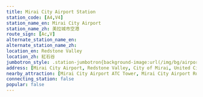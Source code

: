 ```yaml
---
title: Mirai City Airport Station
station_code: [A4,V4]
station_name_en: Mirai City Airport
station_name_zh: 美拉城市空港
route_sign: [Ac,V]
alternate_station_name_en: 
alternate_station_name_zh: 
location_en: Redstone Valley
location_zh: 紅石谷
jumbotron_style: .station-jumbotron{background-image:url(/img/bg/airportline.png),url(/img/bg/airportexpress.png),url(/img/bg/victoryline.png);background-repeat:no-repeat;background-size:100% 10px;background-position:0 100px,0 130px,0 160px}
address: [Mirai City Airport, Redstone Valley, City of Mirai, United Cities]
nearby_attraction: [Mirai City Airport ATC Tower, Mirai City Airport Runway 18/36, Mirai City Airport Horse Park]
connecting_station: false
popular: false
---
```


